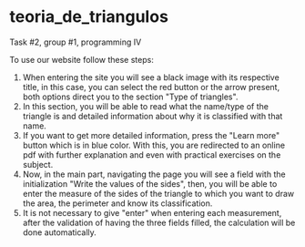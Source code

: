 # teoria_de_triangulos
Task #2, group #1, programming IV

To use our website follow these steps:
1. When entering the site you will see a black image with its respective title, in this case, you can select the red button or the arrow present, both options direct you to the section "Type of triangles".
2. In this section, you will be able to read what the name/type of the triangle is and detailed information about why it is classified with that name.
3. If you want to get more detailed information, press the "Learn more" button which is in blue color. With this, you are redirected to an online pdf with further explanation and even with practical exercises on the subject. 
4. Now, in the main part, navigating the page you will see a field with the initialization "Write the values of the sides", then, you will be able to enter the measure of the sides of the triangle to which you want to draw the area, the perimeter and know its classification. 
5. It is not necessary to give "enter" when entering each measurement, after the validation of having the three fields filled, the calculation will be done automatically.
